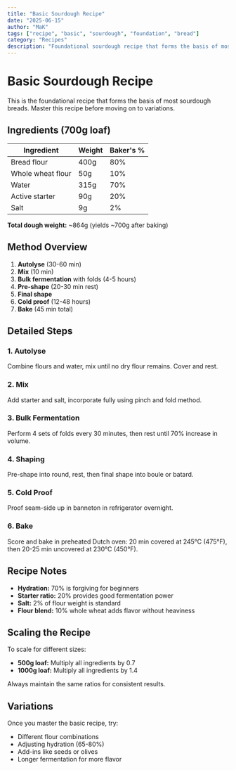 ```yaml
---
title: "Basic Sourdough Recipe"
date: "2025-06-15"
author: "MaK"
tags: ["recipe", "basic", "sourdough", "foundation", "bread"]
category: "Recipes"
description: "Foundational sourdough recipe that forms the basis of most sourdough breads"
---
```


# Basic Sourdough Recipe

This is the foundational recipe that forms the basis of most sourdough breads. Master this recipe before moving on to variations.

## Ingredients (700g loaf)

| Ingredient | Weight | Baker's % |
|------------|--------|-----------|
| Bread flour | 400g | 80% |
| Whole wheat flour | 50g | 10% |
| Water | 315g | 70% |
| Active starter | 90g | 20% |
| Salt | 9g | 2% |

**Total dough weight:** ~864g (yields ~700g after baking)

## Method Overview

1. **Autolyse** (30-60 min)
2. **Mix** (10 min)
3. **Bulk fermentation** with folds (4-5 hours)
4. **Pre-shape** (20-30 min rest)
5. **Final shape**
6. **Cold proof** (12-48 hours)
7. **Bake** (45 min total)

## Detailed Steps

### 1. Autolyse
Combine flours and water, mix until no dry flour remains. Cover and rest.

### 2. Mix
Add starter and salt, incorporate fully using pinch and fold method.

### 3. Bulk Fermentation
Perform 4 sets of folds every 30 minutes, then rest until 70% increase in volume.

### 4. Shaping
Pre-shape into round, rest, then final shape into boule or batard.

### 5. Cold Proof
Proof seam-side up in banneton in refrigerator overnight.

### 6. Bake
Score and bake in preheated Dutch oven: 20 min covered at 245°C (475°F), then 20-25 min uncovered at 230°C (450°F).

## Recipe Notes

- **Hydration:** 70% is forgiving for beginners
- **Starter ratio:** 20% provides good fermentation power
- **Salt:** 2% of flour weight is standard
- **Flour blend:** 10% whole wheat adds flavor without heaviness

## Scaling the Recipe

To scale for different sizes:

- **500g loaf:** Multiply all ingredients by 0.7
- **1000g loaf:** Multiply all ingredients by 1.4

Always maintain the same ratios for consistent results.

## Variations

Once you master the basic recipe, try:

- Different flour combinations
- Adjusting hydration (65-80%)
- Add-ins like seeds or olives
- Longer fermentation for more flavor
